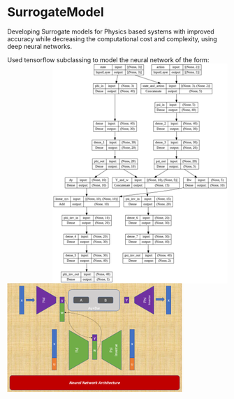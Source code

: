 # SurrogateModel
Developing Surrogate models for Physics based systems with improved accuracy while decreasing the computational cost and complexity, using deep neural networks.

Used  tensorflow subclassing to model the neural network of the form:
<img src="https://github.com/asokraju/SurrogateModel/blob/7e983e5db480da07a210fac92aec8a233fd32ac6/tools/index.png" width="400" align="right">

<img src="https://github.com/asokraju/SurrogateModel/blob/e8876c9a2e79792d6a2da7ea15e952a0848a014d/tools/nn.PNG" width="400" align="left">


